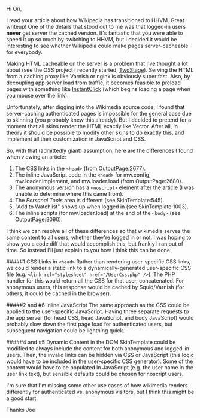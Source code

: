 Hi Ori,

I read your article about how Wikipedia has transitioned to HHVM.  Great writeup!  One of the details that stood out to me was that logged-in users **never** get server the cached version.  It's fantastic that you were able to speed it up so much by switching to HHVM, but I decided it would be interesting to see whether Wikipedia could make pages server-cacheable for everybody.

Making HTML cacheable on the server is a problem that I've thought a lot about (see the OSS project I recently started, [TwoStage](http://www.twostage.io)).  Serving the HTML from a caching proxy like Varnish or nginx is obviously super fast.  Also, by decoupling app server load from traffic, it becomes feasible to preload pages with something like [InstantClick](http://instantclick.io) (which begins loading a page when you mouse over the link).

Unfortunately, after digging into the Wikimedia source code, I found that server-caching authenticated pages is impossible for the general case due to skinning (you probably knew this already).  But I decided to pretend for a moment that all skins render the HTML exactly like Vector.  After all, in theory it should be possible to modify other skins to do exactly this, and implement all their customization in JavaScript and CSS. 

So, with that (admittedly giant) assumption, here are the differences I found when viewing an article:

1. The CSS links in the `<head>` (from OutputPage:2677).
1. The inline JavaScript code in the `<head>` for mw.config, mw.loader.implement, and mw.loader.load (from OutputPage:2680).  
1. The anonymous version has a `<noscript>` element after the article (I was unable to determine where this came from).
1. The *Personal Tools* area is different (see SkinTemplate:545).
1. "Add to Watchlist" shows up when logged in (see SkinTemplate:1003).
1. The inline scripts (for mw.loader.load) at the end of the `<body>` (see OutputPage:3090).

I think we can resolve all of these differences so that wikimedia serves the same content to all users, whether they're logged in or not.  I was hoping to show you a code diff that would accomplish this, but frankly I ran out of time.  So instead I'll just explain to you how I think this can be done:

####\#1 CSS Links in `<head>`
Rather than rendering user-specific CSS links, we could render a static link to a dynamically-generated user-specific CSS file (e.g. `<link rel="stylesheet" href="/UserCss.php" />`).  The PHP handler for this would return all the CSS for that user, concatenated.  For anonymous users, this response would be cached by Squid/Varnish (for others, it could be cached in the browser).

####\#2 and #6 Inline JavaScript
The same approach as the CSS could be applied to the user-specific JavaScript.  Having three separate requests to the app server (for head CSS, head JavaScript, and body JavaScript) would probably slow down the first page load for authenticated users, but subsequent navigation could be lightning quick.

####\#4 and #5 Dynamic Content in the DOM
SkinTemplate could be modified to always include the content for both anonymous and logged-in users.  Then, the invalid links can be hidden via CSS or JavaScript (this logic would have to be included in the user-specific CSS generator).  Some of the content would have to be populated in JavaScript (e.g. the user name in the user link text), but sensible defaults could be chosen for noscript users.

I'm sure that I'm missing some other use cases of how wikimedia renders differently for authenticated vs. anonymous visitors, but I think this might be a good start. 

Thanks
Joe
